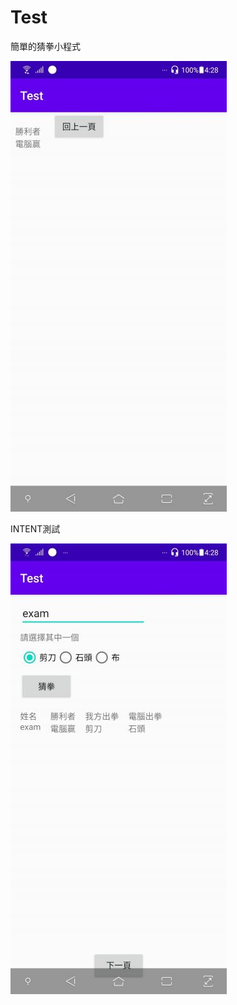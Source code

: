 # Test
簡單的猜拳小程式

![image](https://github.com/m74185296329/Test/blob/master/813281.jpg)

INTENT測試

![image](https://github.com/m74185296329/Test/blob/master/813282.jpg)

